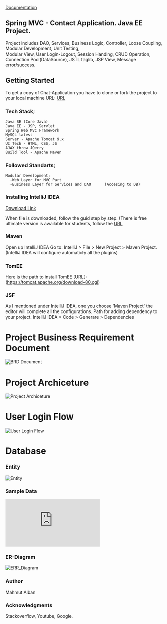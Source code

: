 [Documentation](https://albanmahmut.github.io/ContactApp/)

## Spring MVC - Contact Application. Java EE Project.

Project includes DAO, Services, Business Logic, Controller, Loose Coupling, Modular Development, Unit Testing, \
Modular View, User Login-Logout, Session Handing, CRUD Operation, Connection Pool(DataSource), JSTL taglib, JSP View, 
Message error/success.

## Getting Started

To get a copy of Chat-Application you have to clone or fork the project to your local machine
URL: [URL](https://github.com/albanmahmut/ContactApp)

### Tech Stack;

	Java SE (Core Java)
	Java EE - JSP, Servlet
	Spring Web MVC Framework
	MySQL latest
	Server - Apache Tomcat 9.x
	UI Tech - HTML, CSS, JS
	AJAX throw JQerry
	Build Tool - Apache Maven


### Followed Standarts;

    Modular Development;
	  -Web Layer for MVC Part
	  -Business Layer for Services and DAO 		(Accesing to DB)

### Installing IntelliJ IDEA

[Download Link](https://www.jetbrains.com/idea/download/#section=windows)

When file is downloaded, follow the guid step by step. 
(There is free ultimate version is awailable for students, follow the [URL](https://www.jetbrains.com/student/)
    

### Maven

Open up IntelliJ IDEA
Go to: IntelliJ > File > New Project > Maven Project. (IntelliJ IDEA will configure automaticly all the plugins)
    

### TomEE

Here is the path to install TomEE [URL]: (https://tomcat.apache.org/download-80.cgi)
    

### JSF

As I mentioned under IntelliJ IDEA, one you choose 'Maven Project' the editor will complete all the configurations. 
Path for adding dependency to your project. IntelliJ IDEA > Code > Generare > Dependencies

# Project Business Requirement Document


![BRD Document](https://github.com/albanmahmut/ContactApp/blob/master/capp_BRD.jpg)


# Project Archiceture


![Project Archiceture](https://raw.githubusercontent.com/albanmahmut/ContactApp/master/Archiceture_capp.jpg)


# User Login Flow


![User Login Flow](https://raw.githubusercontent.com/albanmahmut/ContactApp/master/User%20Login%20Flow.jpg)


# Database


### Entity


![Entity](https://raw.githubusercontent.com/albanmahmut/ContactApp/master/ENTITIES_capp_Page_1.jpg)


### Sample Data


![Sample Data](https://github.com/albanmahmut/ContactApp/blob/master/SampleData_capp.pdf)



### ER-Diagram


![ERR_Diagram](https://raw.githubusercontent.com/albanmahmut/ContactApp/master/ERR_Diagram.png)



### Author

Mahmut Alban 
    
### Acknowledgments

Stackoverflow,
Youtube,
Google.

